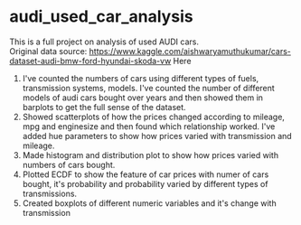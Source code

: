 # audi_used_car_analysis

This is a full project on analysis of used AUDI cars. <br>
Original data source: https://www.kaggle.com/aishwaryamuthukumar/cars-dataset-audi-bmw-ford-hyundai-skoda-vw
Here

1. I've counted the numbers of cars using different types of fuels, transmission systems, models. I've counted the number of different models of audi cars bought over years and then showed them in barplots to get the full sense of the dataset.
2. Showed scatterplots of how the prices changed according to mileage, mpg and enginesize and then found which relationship worked. I've added hue parameters to show how prices varied with transmission and mileage.
3. Made histogram and distribution plot to show how prices varied with numbers of cars bought.
4. Plotted ECDF to show the feature of car prices with numer of cars bought, it's probability and probability varied by different types of transmissions.
5. Created boxplots of different numeric variables and it's change with transmission
